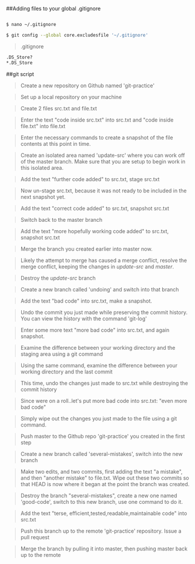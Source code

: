 ##Adding files to your global .gitignore

```bash

$ nano ~/.gitignore

$ git config --global core.excludesfile '~/.gitignore'

```

> .gitignore

```bash
.DS_Store?
*.DS_Store

```

##git script


> Create a new repository on Github named 'git-practice' 

> Set up a local repository on your machine 

> Create 2 files src.txt and file.txt 

> Enter the text "code inside src.txt" into src.txt and "code inside file.txt" into file.txt

> Enter the necessary commands to create a snapshot of the file contents at this point in time. 

> Create an isolated area named 'update-src' where you can work off of the master branch. Make sure that you are setup to begin work
in this isolated area. 

> Add the text "further code added" to src.txt, stage src.txt

> Now un-stage src.txt, because it was not ready to be included in the next snapshot yet. 

> Add the text "correct code added" to src.txt, snapshot src.txt 

> Switch back to the master branch

> Add the text  "more hopefully working code added" to src.txt, snapshot src.txt

> Merge the branch you created earlier into master now. 

> Likely the attempt to merge has caused a merge conflict, resolve the merge conflict, keeping the changes in *update-src*
 and *master*. 
 
> Destroy the *update-src* branch 
 
> Create a new branch called 'undoing' and switch into that branch

> Add the text "bad code" into src.txt, make a snapshot.

> Undo the commit you just made while preserving the commit history. You can view the history with the command 'git-log'

> Enter some more text "more bad code" into src.txt, and again snapshot. 

> Examine the difference between your working directory and the staging area using a git command

> Using the same command, examine the difference between your working directory and the last commit

> This time, undo the changes just made to src.txt while destroying the commit history

> Since were on a roll..let's put more bad code into src.txt: "even more bad code"

> Simply wipe out the changes you just made to the file using a git command. 

> Push master to the Github repo 'git-practice' you created in the first step 

> Create a new branch called 'several-mistakes', switch into the new branch

> Make two edits, and two commits, first adding the text "a mistake", and then "another mistake" to file.txt. Wipe out
these two commits so that HEAD is now where it began at the point the branch was created. 

> Destroy the branch "several-mistakes", create a new one named 'good-code', switch to this new branch, use one command to do it. 

> Add the text "terse, efficient,tested,readable,maintainable code" into src.txt

> Push this branch up to the remote 'git-practice' repository. Issue a pull request

> Merge the branch by pulling it into master, then pushing master back up to the remote 
